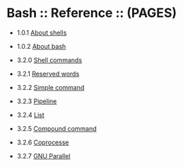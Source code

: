 # Bash :: Reference :: (PAGES)

- 1.0.1 [About shells](./101-about-shell.md)
- 1.0.2 [About bash](./102-about-bash.md)

- 3.2.0 [Shell commands](./320-shell-commands.md)
- 3.2.1 [Reserved words](./321-reserved-words.md)
- 3.2.2 [Simple command](./322-simple-command.md)
- 3.2.3 [Pipeline](./323-pipeline.md)
- 3.2.4 [List](./324-list.md)
- 3.2.5 [Compound command](./325-compound-command.md)
- 3.2.6 [Coprocesse](./326-coprocesse.md)
- 3.2.7 [GNU Parallel](./327-gnu-parallel.md)
